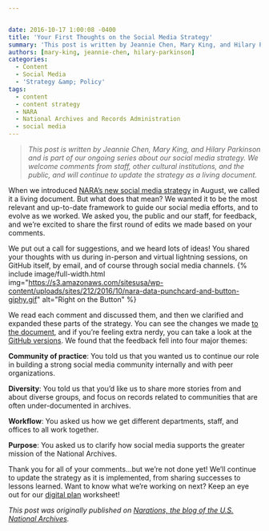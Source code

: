 ```yaml
---


date: 2016-10-17 1:00:08 -0400
title: 'Your First Thoughts on the Social Media Strategy'
summary: 'This post is written by Jeannie Chen, Mary King, and Hilary Parkinson and&nbsp;is part of our ongoing series about our social media strategy. We welcome comments from staff, other cultural institutions, and the public, and will continue to update the strategy as a living document. When we introduced NARA&rsquo;s new social media strategy in August,'
authors: [mary-king, jeannie-chen, hilary-parkinson]
categories:
  - Content
  - Social Media
  - 'Strategy &amp; Policy'
tags:
  - content
  - content strategy
  - NARA
  - National Archives and Records Administration
  - social media
---
```


> _This post is written by Jeannie Chen, Mary King, and Hilary Parkinson and_ _is part of our ongoing series about our social media strategy. We welcome comments from staff, other cultural institutions, and the public, and will continue to update the strategy as a living document._

When we introduced [NARA’s new social media strategy](http://usnationalarchives.github.io/social-media-strategy/) in August, we called it a living document. But what does that mean? We wanted it to be the most relevant and up-to-date framework to guide our social media efforts, and to evolve as we worked. We asked you, the public and our staff, for feedback, and we’re excited to share the first round of edits we made based on your comments.

We put out a call for suggestions, and we heard lots of ideas! You shared your thoughts with us during in-person and virtual lightning sessions, on GitHub itself, by email, and of course through social media channels. 
{% include image/full-width.html img="https://s3.amazonaws.com/sitesusa/wp-content/uploads/sites/212/2016/10/nara-data-punchcard-and-button-giphy.gif" alt="Right on the Button" %} 

We read each comment and discussed them, and then we clarified and expanded these parts of the strategy. You can see the changes we made [to the document](http://usnationalarchives.github.io/social-media-strategy/), and if you’re feeling extra nerdy, you can take a look at the [GitHub versions](https://github.com/usnationalarchives/social-media-strategy/commits/gh-pages). We found that the feedback fell into four major themes:

**Community of practice**: You told us that you wanted us to continue our role in building a strong social media community internally and with peer organizations.

**Diversity**: You told us that you’d like us to share more stories from and about diverse groups, and focus on records related to communities that are often under-documented in archives.

**Workflow**: You asked us how we get different departments, staff, and offices to all work together.

**Purpose**: You asked us to clarify how social media supports the greater mission of the National Archives.

Thank you for all of your comments…but we’re not done yet! We’ll continue to update the strategy as it is implemented, from sharing successes to lessons learned. Want to know what we’re working on next? Keep an eye out for our [digital plan](http://usnationalarchives.github.io/social-media-strategy/resources/) worksheet!

_This post was originally published on [Narations, the blog of the U.S. National Archives](https://narations.blogs.archives.gov/)._